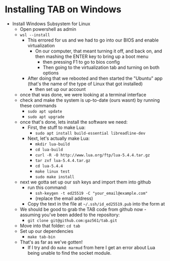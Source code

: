 # Installing TAB on Windows

- Install Windows Subsystem for Linux
  - Open powershell as admin
  - `wsl --install`
    - This errored for us and we had to go into our BIOS and enable virtualization
	  - On our computer, that meant turning it off, and back on, and then mashing the ENTER key to bring up a boot menu
	    - then pressing F1 to go to bios config
		- Then going to the virtualization tab and turning on both options
	- After doing that we rebooted and then started the "Ubuntu" app (that's the name of the type of Linux that got installed)
	  - then set up our account
  - once that was done, we were looking at a terminal interface
  - check and make the system is up-to-date (ours wasnt) by running these commands
	- `sudo apt update`
	- `sudo apt upgrade`
  - once that's done, lets install the software we need:
    - First, the stuff to make Lua:
      - `sudo apt install build-essential libreadline-dev`
	- Next, let's actually make Lua:
      - `mkdir lua-build`
	  - `cd lua-build`
	  - `curl -R -O http://www.lua.org/ftp/lua-5.4.4.tar.gz`
	  - `tar zxf lua-5.4.4.tar.gz`
      - `cd lua-5.4.4`
	  - `make linux test`
	  - `sudo make install`
  - next we gotta set up our ssh keys and import them into github
    - run this command:
	  - `ssh-keygen -t ed25519 -C "your_email@example.com"`
	  - (replace the email address)
	- Copy the text in the file at `~/.ssh/id_ed25519.pub` into the form at
  - We should be good to grab the TAB code from github now - assuming you've been added to the repository:
    - `git clone git@github.com:gaz561/tab.git`
  - Move into that folder: `cd tab`
  - Set up our dependencies
    - `make tab-bin`
  - That's as far as we've gotten!
    - If I try and do `make marmud` from here I get an error about Lua being unable to find the socket module.
  

